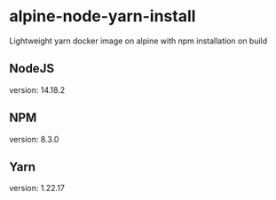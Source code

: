 # alpine-node-yarn-install
Lightweight yarn docker image on alpine with npm installation on build

## NodeJS
version: 14.18.2

## NPM
version: 8.3.0

## Yarn
version: 1.22.17
